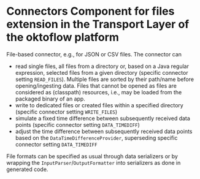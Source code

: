 # Connectors Component for files extension in the Transport Layer of the oktoflow platform

File-based connector, e.g., for JSON or CSV files. The connector can
* read single files, all files from a directory or, based on a Java regular expression, selected files from a given directory (specific connector setting ``READ_FILES``). Multiple files are sorted by their path/name before opening/ingesting data. Files that cannot be opened as files are considered as (classpath) resources, i.e., may be loaded from the packaged binary of an app.
* write to dedicated files or created files within a specified directory (specific connector setting ``WRITE_FILES``)
* simulate a fixed time difference between subsequently received data points (specific connector setting ``DATA_TIMEDIFF``)
* adjust the time difference between subsequently received data points based on the ``DataTimeDifferenceProvider``, superseding specific connector setting ``DATA_TIMEDIFF``

File formats can be specified as usual through data serializers or by wrapping the ``InputParser``/``OutputFormatter`` into serializers as done in generated code.